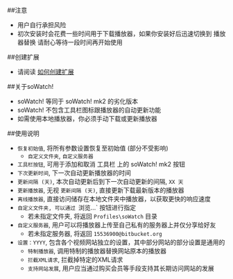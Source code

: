 ##注意

- 用户自行承担风险
- 初次安装时会花费一些时间用于下载播放器，如果你安装好后迅速切换到 播放器替换 请耐心等待一段时间再开始使用

##创建扩展

- 请阅读 <a href="https://goo.gl/9aM7i7">如何创建扩展</a>

##关于soWatch!

- soWatch! 等同于 soWatch! mk2 的劣化版本
- soWatch! 不包含工具栏图标跟播放器的自动更新功能
- 如需使用本地播放器，你必须手动下载或更新播放器

##使用说明

- `恢复初始值`, 将所有参数设置恢复至初始值 (部分不受影响)
  - `自定义文件夹`, `自定义服务器`
- `工具栏按钮`, 可用于添加和取消 工具栏 上的 soWatch! mk2 按钮
- `下次更新时间`, 下一次自动更新播放器的时间
- `更新间隔 (天)`, 本次自动更新后到下一次自动更新的间隔, `XX 天`
- `更新播放器`, 无视 `更新间隔 (天)`, 直接更新下载最新版本的播放器
- `离线播放器`, 直接访问储存在本地文件夹中播放器，以获取更快的响应速度
- `自定义文件夹, 可以通过 `浏览...` 按钮进行指定
  - 若未指定文件夹, 将返回 `Profiles\soWatch` 目录
- `自定义服务器`, 用户可以将播放器上传至自己私有的服务器上并仅分享给好友
  - 若未指定服务器, 将返回 `15536900@bitbucket.org`
- `设置：YYYY`, 包含各个视频网站独立的设置，其中部分网站的部分设置是通用的
  - `特制播放器`, 调用特制的播放器替换网站原本的播放器
  - `拦截XML请求`, 拦截掉特定的XML请求
  - `支持网站发展`, 用户应当通过购买会员等手段支持其长期访问网站的发展
